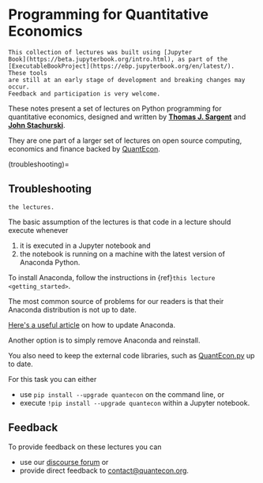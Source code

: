 # Programming for Quantitative Economics

```{note}
This collection of lectures was built using [Jupyter
Book](https://beta.jupyterbook.org/intro.html), as part of the
[ExecutableBookProject](https://ebp.jupyterbook.org/en/latest/).  These tools
are still at an early stage of development and breaking changes may occur.
Feedback and participation is very welcome.
```

These notes present a set of lectures on Python programming for quantitative economics, designed and written by **[Thomas J. Sargent](http://www.tomsargent.com/)** and **[John Stachurski](https://johnstachurski.net/)**.

They are one part of a larger set of lectures on open source computing,
economics and finance backed by [QuantEcon](https://quantecon.org).


(troubleshooting)=

## Troubleshooting

```{note} This page is for readers experiencing errors when running the code from
the lectures.
```

The basic assumption of the lectures is that code in a lecture should
execute whenever

1.  it is executed in a Jupyter notebook and
2.  the notebook is running on a machine with the latest version of
    Anaconda Python.

To install Anaconda, follow the instructions in {ref}`this lecture <getting_started>`.

The most common source of problems for our
readers is that their Anaconda distribution is not up to date.

[Here\'s a useful article](https://www.anaconda.com/keeping-anaconda-date/) on how to
update Anaconda.

Another option is to simply remove Anaconda and reinstall.

You also need to keep the external code libraries, such as [QuantEcon.py](https://quantecon.org/quantecon-py) up to date.

For this task you can either

-   use `pip install --upgrade quantecon` on the command
    line, or
-   execute `!pip install --upgrade quantecon` within a
    Jupyter notebook.

## Feedback

To provide feedback on these lectures you can

- use our [discourse forum](https://discourse.quantecon.org/) or
- provide direct feedback to <contact@quantecon.org>.
